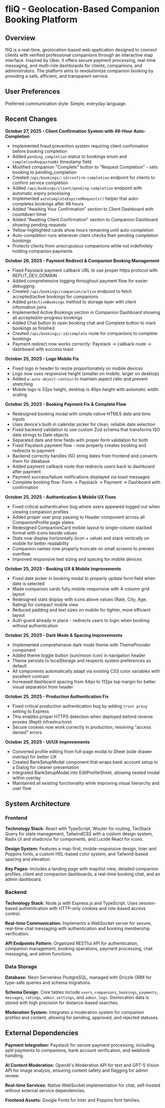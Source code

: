 # fliQ - Geolocation-Based Companion Booking Platform

## Overview

fliQ is a real-time, geolocation-based web application designed to connect clients with verified professional companions through an interactive map interface. Inspired by Uber, it offers secure payment processing, real-time messaging, and multi-role dashboards for clients, companions, and administrators. The platform aims to revolutionize companion booking by providing a safe, efficient, and transparent service.

## User Preferences

Preferred communication style: Simple, everyday language.

## Recent Changes

**October 27, 2025 - Client Confirmation System with 48-Hour Auto-Completion**
- Implemented fraud prevention system requiring client confirmation before booking completion
- Added `pending_completion` status to bookings enum and `completionRequestedAt` timestamp field
- Modified companion "Complete" button to "Request Completion" - sets booking to pending_completion
- Created `/api/bookings/:id/confirm-completion` endpoint for clients to confirm service completion
- Added `/api/bookings/client/pending-completion` endpoint with automatic expiry processing
- Implemented `autoCompleteExpiredRequests()` helper that auto-completes bookings after 48 hours
- Added "Awaiting Your Confirmation" section to Client Dashboard with countdown timer
- Added "Awaiting Client Confirmation" section to Companion Dashboard showing pending requests
- Yellow-highlighted cards show hours remaining until auto-completion
- Auto-completion runs whenever client checks their pending completion bookings
- Protects clients from unscrupulous companions while not indefinitely holding companion payments

**October 26, 2025 - Payment Redirect & Companion Booking Management**
- Fixed Paystack payment callback URL to use proper https protocol with REPLIT_DEV_DOMAIN
- Added comprehensive logging throughout payment flow for easier debugging
- Created `/api/bookings/companion/active` endpoint to fetch accepted/active bookings for companions
- Added `getActiveBookings` method to storage layer with client information joins
- Implemented Active Bookings section in Companion Dashboard showing all accepted/in-progress bookings
- Added Chat button to open booking chat and Complete button to mark bookings as finished
- Created `/api/bookings/:id/complete` route for companions to complete bookings
- Payment redirect now works correctly: Paystack → callback route → dashboard with success toast

**October 25, 2025 - Logo Mobile Fix**
- Fixed logo in header to resize proportionately on mobile devices
- Logo now uses responsive height (smaller on mobile, larger on desktop)
- Added `w-auto object-contain` to maintain aspect ratio and prevent stretching
- Mobile logo is 32px height, desktop is 40px height with automatic width scaling

**October 25, 2025 - Booking Payment Fix & Complete Flow**
- Redesigned booking modal with simple native HTML5 date and time inputs
- Uses device's built-in calendar picker for clean, reliable date selection
- Fixed backend validation to use custom Zod schema that transforms ISO date strings to Date objects
- Separated date and time fields with proper form validation for both
- Fixed Paystack payment flow - now properly creates booking and redirects to payment
- Backend correctly handles ISO string dates from frontend and converts them for database
- Added payment callback route that redirects users back to dashboard after payment
- Payment success/failure notifications displayed via toast messages
- Complete booking flow: Form → Paystack → Payment → Dashboard with confirmation

**October 25, 2025 - Authentication & Mobile UX Fixes**
- Fixed critical authentication bug where users appeared logged out when viewing companion profiles
- Added proper user prop passing to Header component across all CompanionProfile page states
- Redesigned CompanionCard mobile layout to single-column stacked format with icons beside values
- Stats now display horizontally (icon + value) and stack vertically on mobile for better readability
- Companion names now properly truncate on small screens to prevent overflow
- Improved responsive text sizing and spacing for mobile devices

**October 25, 2025 - Booking UX & Mobile Improvements**
- Fixed date picker in booking modal to properly update form field when date is selected
- Made companion cards fully mobile-responsive with 4-column grid layout
- Redesigned stats display with icons above values (Rate, City, Age, Rating) for compact mobile view
- Reduced padding and text sizes on mobile for tighter, more efficient layout
- Auth guard already in place - redirects users to login when booking without authentication

**October 25, 2025 - Dark Mode & Spacing Improvements**
- Implemented comprehensive dark mode theme with ThemeProvider component
- Added theme toggle button (sun/moon icon) in navigation header
- Theme persists to localStorage and respects system preferences as default
- All components automatically adapt via existing CSS color variables with excellent contrast
- Increased dashboard spacing from 64px to 112px top margin for better visual separation from header

**October 25, 2025 - Production Authentication Fix**
- Fixed critical production authentication bug by adding `trust proxy` setting to Express
- This enables proper HTTPS detection when deployed behind reverse proxies (Replit infrastructure)
- Secure cookies now work correctly in production, resolving "access denied" errors

**October 25, 2025 - UI/UX Improvements**
- Converted profile editing from full-page modal to Sheet (side drawer overlay) for better UX
- Created BankSetupModal component that wraps bank account setup in a Dialog for cleaner presentation
- Integrated BankSetupModal into EditProfileSheet, allowing nested modal within overlay
- Maintained all existing functionality while improving visual hierarchy and user flow

## System Architecture

### Frontend

**Technology Stack:** React with TypeScript, Wouter for routing, TanStack Query for state management, TailwindCSS with a custom design system, Radix UI and shadcn/ui for components, and Lucide React for icons.

**Design System:** Features a map-first, mobile-responsive design, Inter and Poppins fonts, a custom HSL-based color system, and Tailwind-based spacing and elevation.

**Key Pages:** Includes a landing page with map/list view, detailed companion profiles, client and companion dashboards, a real-time booking chat, and an admin dashboard.

### Backend

**Technology Stack:** Node.js with Express.js and TypeScript. Uses session-based authentication with HTTP-only cookies and role-based access control.

**Real-time Communication:** Implements a WebSocket server for secure, real-time chat messaging with authentication and booking membership verification.

**API Endpoints Pattern:** Organized RESTful API for authentication, companion management, booking operations, payment processing, chat messaging, and admin functions.

### Data Storage

**Database:** Neon Serverless PostgreSQL, managed with Drizzle ORM for type-safe queries and schema migrations.

**Schema Design:** Core tables include `users`, `companions`, `bookings`, `payments`, `messages`, `ratings`, `admin_settings`, and `admin_logs`. Geolocation data is stored with high precision for distance-based searches.

**Moderation System:** Integrates a moderation system for companion profiles and content, allowing for pending, approved, and rejected statuses.

## External Dependencies

**Payment Integration:** Paystack for secure payment processing, including split payments to companions, bank account verification, and webhook handling.

**AI Content Moderation:** OpenAI's Moderation API for text and GPT-5 Vision API for image analysis, ensuring content safety and flagging for admin review.

**Real-time Services:** Native WebSocket implementation for chat, self-hosted without external service dependencies.

**Frontend Assets:** Google Fonts for Inter and Poppins font families.